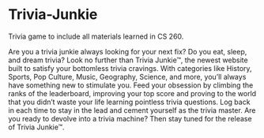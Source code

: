 # Trivia-Junkie
Trivia game to include all materials learned in CS 260.

Are you a trivia junkie always looking for your next fix? Do you eat, sleep, and dream trivia? Look no further than Trivia Junkie™, the newest website built to satisfy your bottomless trivia cravings. With categories like History, Sports, Pop Culture, Music, Geography, Science, and more, you’ll always have something new to stimulate you. Feed your obsession by climbing the ranks of the leaderboard, improving your top score and proving to the world that you didn’t waste your life learning pointless trivia questions. Log back in each time to stay in the lead and cement yourself as the trivia master. Are you ready to devolve into a trivia machine? Then stay tuned for the release of Trivia Junkie™.  

